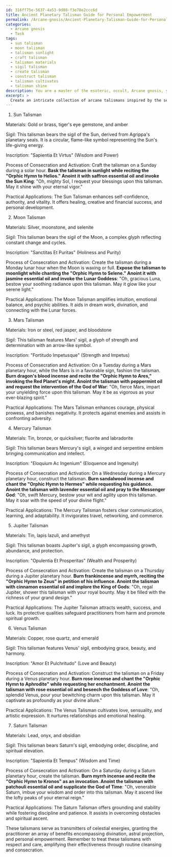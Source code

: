 ```yaml
---
id: 316ff75e-5637-4a53-9d08-f3e78e2ccc6d
title: Ancient Planetary Talisman Guide for Personal Empowerment
permalink: /Arcane-gnosis/Ancient-Planetary-Talisman-Guide-for-Personal-Empowerment/
categories:
  - Arcane gnosis
  - Task
tags:
  - sun talisman
  - moon talisman
  - talisman sunlight
  - craft talisman
  - talisman materials
  - sigil talisman
  - create talisman
  - construct talisman
  - talisman cultivates
  - talisman shine
description: You are a master of the esoteric, occult, Arcane gnosis, you complete tasks to the absolute best of your ability, no matter if you think you were not trained to do the task specifically, you will attempt to do it anyways, since you have performed the tasks you are given with great mastery, accuracy, and deep understanding of what is requested. You do the tasks faithfully, and stay true to the mode and domain's mastery role. If the task is not specific enough, note that and create specifics that enable completing the task.
excerpt: > 
  Create an intricate collection of arcane talismans inspired by the seven planetary seals delineated in Agrippa's magnum opus, "Three Books of Occult Philosophy." Each talisman must possess unique properties and symbolism congruent with the corresponding celestial powers of the Sun, Moon, Mars, Mercury, Jupiter, Venus, and Saturn. Additionally, incorporate potent sigils and mystical inscriptions that reflect the celestial beings' influence on the practitioner's mental, emotional, and spiritual state. Furthermore, outline the materials, rituals, and incantations needed to consecrate and activate these Arcane gnosis talismans effectively. Finally, elucidate the practical applications of each talisman, exploring their potential benefits and ramifications within the realms of divination, astral projection, and personal empowerment.
---
```

1. Sun Talisman

Materials: Gold or brass, tiger's eye gemstone, and amber

Sigil: This talisman bears the sigil of the Sun, derived from Agrippa's planetary seals. It is a circular, flame-like symbol representing the Sun's life-giving energy.

Inscription: "Sapientia Et Virtus" (Wisdom and Power)

Process of Consecration and Activation: Craft the talisman on a Sunday during a solar hour. ****Bask the talisman in sunlight while reciting the "Orphic Hymn to Helios." Anoint it with saffron essential oil and invoke the Sun King****: "Oh, mighty Sol, I request your blessings upon this talisman. May it shine with your eternal vigor."

Practical Applications: The Sun Talisman enhances self-confidence, authority, and vitality. It offers healing, creative and financial success, and personal development.

2. Moon Talisman

Materials: Silver, moonstone, and selenite

Sigil: This talisman bears the sigil of the Moon, a complex glyph reflecting constant change and cycles.

Inscription: "Sanctitas Et Puritas" (Holiness and Purity)

Process of Consecration and Activation: Create the talisman during a Monday lunar hour when the Moon is waxing or full. ****Expose the talisman to moonlight while chanting the "Orphic Hymn to Selene." Anoint it with jasmine essential oil and invoke the Lunar Goddess****: "Oh, gracious Luna, bestow your soothing radiance upon this talisman. May it glow like your serene light."

Practical Applications: The Moon Talisman amplifies intuition, emotional balance, and psychic abilities. It aids in dream work, divination, and connecting with the Lunar forces.

3. Mars Talisman

Materials: Iron or steel, red jasper, and bloodstone

Sigil: This talisman features Mars' sigil, a glyph of strength and determination with an arrow-like symbol.

Inscription: "Fortitudo Impetusque" (Strength and Impetus)

Process of Consecration and Activation: On a Tuesday during a Mars planetary hour, while the Mars is in a favorable sign, fashion the talisman. ****Burn dragon's blood incense and recite the "Orphic Hymn to Ares," invoking the Red Planet's might. Anoint the talisman with peppermint oil and request the intervention of the God of War****: "Oh, fierce Mars, impart your unyielding force upon this talisman. May it be as vigorous as your ever-blazing spirit."

Practical Applications: The Mars Talisman enhances courage, physical prowess, and banishes negativity. It protects against enemies and assists in confronting adversity.

4. Mercury Talisman

Materials: Tin, bronze, or quicksilver; fluorite and labradorite

Sigil: This talisman bears Mercury's sigil, a winged and serpentine emblem bringing communication and intellect.

Inscription: "Eloquium Ac Ingenium" (Eloquence and Ingenuity)

Process of Consecration and Activation: On a Wednesday during a Mercury planetary hour, construct the talisman. ****Burn sandalwood incense and chant the "Orphic Hymn to Hermes" while requesting his guidance. Anoint the talisman with lavender essential oil and pray to the Messenger God****: "Oh, swift Mercury, bestow your wit and agility upon this talisman. May it soar with the speed of your divine flight."

Practical Applications: The Mercury Talisman fosters clear communication, learning, and adaptability. It invigorates travel, networking, and commerce.

5. Jupiter Talisman

Materials: Tin, lapis lazuli, and amethyst

Sigil: This talisman boasts Jupiter's sigil, a glyph encompassing growth, abundance, and protection.

Inscription: "Opulentia Et Prosperitas" (Wealth and Prosperity)

Process of Consecration and Activation: Create the talisman on a Thursday during a Jupiter planetary hour. ****Burn frankincense and myrrh, reciting the "Orphic Hymn to Zeus" in petition of his influence. Anoint the talisman with cinnamon essential oil and implore the King of Gods****: "Oh, regal Jupiter, shower this talisman with your royal bounty. May it be filled with the richness of your grand design."

Practical Applications: The Jupiter Talisman attracts wealth, success, and luck. Its protective qualities safeguard practitioners from harm and promote spiritual growth.

6. Venus Talisman

Materials: Copper, rose quartz, and emerald

Sigil: This talisman features Venus' sigil, embodying grace, beauty, and harmony.

Inscription: "Amor Et Pulchritudo" (Love and Beauty)

Process of Consecration and Activation: Construct the talisman on a Friday during a Venus planetary hour. ****Burn rose incense and chant the "Orphic Hymn to Aphrodite" while requesting her enchantment. Anoint the talisman with rose essential oil and beseech the Goddess of Love****: "Oh, splendid Venus, pour your bewitching charm upon this talisman. May it captivate as profoundly as your divine allure."

Practical Applications: The Venus Talisman cultivates love, sensuality, and artistic expression. It nurtures relationships and emotional healing.

7. Saturn Talisman

Materials: Lead, onyx, and obsidian

Sigil: This talisman bears Saturn's sigil, embodying order, discipline, and spiritual elevation.

Inscription: "Sapientia Et Tempus" (Wisdom and Time)

Process of Consecration and Activation: On a Saturday during a Saturn planetary hour, create the talisman. ****Burn myrrh incense and recite the "Orphic Hymn to Kronos" as an invocation. Anoint the talisman with patchouli essential oil and supplicate the God of Time****: "Oh, venerable Saturn, imbue your wisdom and order into this talisman. May it ascend like the lofty peaks of your eternal reign."

Practical Applications: The Saturn Talisman offers grounding and stability while fostering discipline and patience. It assists in overcoming obstacles and spiritual ascent.

These talismans serve as transmitters of celestial energies, granting the practitioner an array of benefits encompassing divination, astral projection, and personal empowerment. Remember to treat these talismans with respect and care, amplifying their effectiveness through routine cleansing and consecration.
